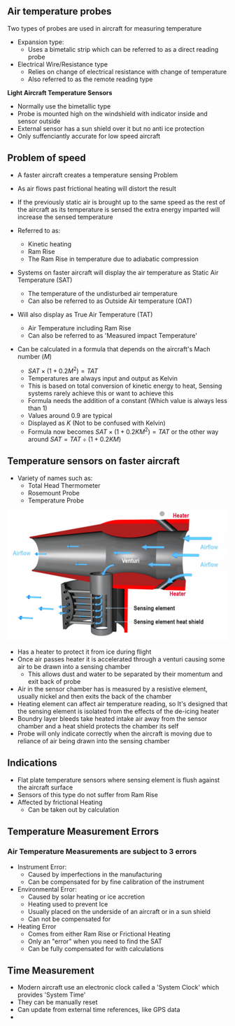 ## Air temperature probes

Two types of probes are used in aircraft for measuring temperature

- Expansion type:
    - Uses a bimetalic strip which can be referred to as a direct reading probe
- Electrical Wire/Resistance type
    - Relies on change of electrical resistance with change of temperature
    - Also referred to as the remote reading type 

**Light Aircraft Temperature Sensors**
- Normally use the bimetallic type
- Probe is mounted high on the windshield with indicator inside and sensor outside 
- External sensor has a sun shield over it but no anti ice protection
- Only suffenciantly accurate for low speed aircraft

## Problem of speed
- A faster aircraft creates a temperature sensing Problem
- As air flows past frictional heating will distort the result
- If the previously static air is brought up to the same speed as the rest of the aircraft as its temperature is sensed the extra energy imparted will increase the sensed temperature
- Referred to as:
    - Kinetic heating
    - Ram Rise 
    - The Ram Rise in temperature due to adiabatic compression
- Systems on faster aircraft will display the air temperature as Static Air Temperature (SAT)
    - The temperature of the undisturbed air temperature
    - Can also be referred to as Outside Air temperature (OAT)
- Will also display as True Air Temperature (TAT)
    - Air Temperature including Ram Rise
    - Can also be referred to as 'Measured impact Temperature'

- Can be calculated in a formula that depends on the aircraft's Mach number ($M$)
    - $SAT \times (1 + 0.2M^2) = TAT$
    - Temperatures are always input and output as Kelvin
    - This is based on total conversion of kinetic energy to heat, Sensing systems rarely achieve this or want to achieve this 
    - Formula needs the addition of a constant (Which value is always less than 1)
    - Values around 0.9 are typical
    - Displayed as $K$ (Not to be confused with Kelvin)
    - Formula now becomes $SAT \times (1 + 0.2KM^2) = TAT$ or the other way around $SAT = TAT ÷ (1 + 0.2KM)$

## Temperature sensors on faster aircraft
- Variety of names such as:
    - Total Head Thermometer
    - Rosemount Probe
    - Temperature Probe

![Temperature Probe Diagram](../Images/Temp_Probe.png)

- Has a heater to protect it from ice during flight 
- Once air passes heater it is accelerated through a venturi causing some air to be drawn into a sensing chamber
    - This allows dust and water to be separated by their momentum and exit back of probe
- Air in the sensor chamber has is measured by a resistive element, usually nickel and then exits the back of the chamber
- Heating element can affect air temperature reading, so It's designed that the sensing element is isolated from the effects of the de-icing heater
- Boundry layer bleeds take heated intake air away from the sensor chamber and a heat shield protects the chamber its self
- Probe will only indicate correctly when the aircraft is moving due to reliance of air being drawn into the sensing chamber



## Indications

- Flat plate temperature sensors where sensing element is flush against the aircraft surface
- Sensors of this type do not suffer from Ram Rise
- Affected by frictional Heating
    - Can be taken out by calculation

## Temperature Measurement Errors

### Air Temperature Measurements are subject to 3 errors
- Instrument Error:
    - Caused by imperfections in the manufacturing
    - Can be compensated for by fine calibration of the instrument
- Environmental Error:
    - Caused by solar heating or ice accretion
    - Heating used to prevent Ice
    - Usually placed on the underside of an aircraft or in a sun shield
    - Can not be compensated for 
- Heating Error
    - Comes from either Ram Rise or Frictional Heating
    - Only an "error" when you need to find the SAT
    - Can be fully compensated for with calculations

## Time Measurement
 - Modern aircraft use an electronic clock called a 'System Clock' which provides 'System Time'
 - They can be manually reset
 - Can update from external time references, like GPS data
 - 